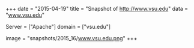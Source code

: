 
+++
date = "2015-04-19"
title = "Snapshot of http://www.vsu.edu"
data = "www.vsu.edu"

Server = ["Apache"]
domain = ["vsu.edu"]

  image = "snapshots/2015_16/www.vsu.edu.png"
+++
#
